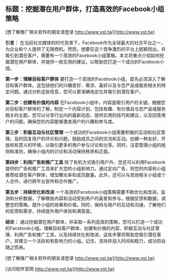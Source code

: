 ## **标题：挖掘潜在用户群体，打造高效的Facebook小组策略**

[想了解推广相关软件的朋友请登录 http://www.vst.tw](http://www.vst.tw)

**引言：**
在当前社交媒体的时代背景下，Facebook作为全球最大的社交平台之一，为企业和个人提供了无限商机。然而，想要在这个竞争激烈的平台上脱颖而出，并吸引到潜在客户，需要有一个高效的Facebook小组策略。本文将重点介绍如何挖掘潜在用户群体，并提供一些实用的建议，以帮助您打造一个成功的Facebook小组。

**第一步：理解目标客户群体**
要打造一个高效的Facebook小组，首先必须深入了解目标客户群体。这包括他们的兴趣爱好、需求、喜好以及与您产品或服务相关的特定问题。通过分析这些信息，您可以更准确地定位并吸引到潜在客户。

**第二步：创建有价值的内容**
在Facebook小组中，内容是吸引用户的关键。根据您对目标客户群体的了解，制定一个内容计划，包括有趣、有价值且与您产品或服务相关的主题。您可以分享行业内的最新动态、提供实用的技巧和建议，以及回答用户的问题。确保您的内容能够激发用户的兴趣和参与度。

**第三步：积极互动与社区管理**
一个成功的Facebook小组需要积极的互动和社区管理。及时回复用户的评论和问题，鼓励成员之间的交流和互动。创建一种友好、开放和有意义的环境，以吸引更多的用户参与讨论和分享。同时，注意管理小组的规则和准则，确保小组内的讨论和活动保持秩序和正面。

**第四步：利用广告和推广工具**
除了有机方式吸引用户外，您还可以利用Facebook提供的广告和推广工具来扩大您的小组影响力。通过定向广告，将您的内容和小组推荐给潜在客户群体，增加曝光率和成员数量。此外，还可以与其他相关小组或个人合作，进行跨平台宣传和合作推广。

**第五步：持续优化和改进**
一个高效的Facebook小组策略需要不断优化和改进。监测和分析数据，了解哪些内容和活动受到用户的喜爱和参与。根据反馈和数据，调整您的策略，提升小组的效果和价值。同时，保持与用户的互动和沟通，了解他们的反馈和需求，持续提升用户体验和满意度。

**结论：**
通过挖掘潜在用户群体，并采取一系列高效的策略，您可以打造一个成功的Facebook小组。理解目标客户群体、创建有价值的内容、积极互动与社区管理、利用广告和推广工具，以及持续优化和改进，这些步骤将帮助您吸引潜在客户，并建立一个活跃和有影响力的小组。记住，坚持并投入时间和精力，成功将会随之而来。

[想了解推广相关软件的朋友请登录 http://www.vst.tw](http://www.vst.tw)


[访问软件官网 http://www.vst.tw](http://www.vst.tw)
